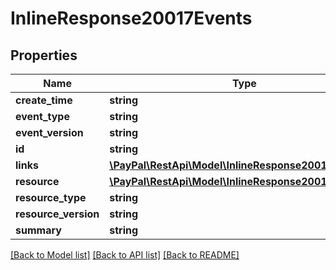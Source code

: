 # InlineResponse20017Events

## Properties
Name | Type | Description | Notes
------------ | ------------- | ------------- | -------------
**create_time** | **string** |  | [optional] 
**event_type** | **string** |  | [optional] 
**event_version** | **string** |  | [optional] 
**id** | **string** |  | [optional] 
**links** | [**\PayPal\RestApi\Model\InlineResponse20017Links[]**](InlineResponse20017Links.md) |  | [optional] 
**resource** | [**\PayPal\RestApi\Model\InlineResponse20017Resource**](InlineResponse20017Resource.md) |  | [optional] 
**resource_type** | **string** |  | [optional] 
**resource_version** | **string** |  | [optional] 
**summary** | **string** |  | [optional] 

[[Back to Model list]](../README.md#documentation-for-models) [[Back to API list]](../README.md#documentation-for-api-endpoints) [[Back to README]](../README.md)


